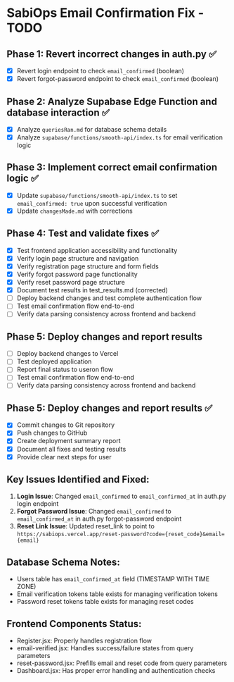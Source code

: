 # SabiOps Email Confirmation Fix - TODO

## Phase 1: Revert incorrect changes in auth.py ✅
- [x] Revert login endpoint to check `email_confirmed` (boolean)
- [x] Revert forgot-password endpoint to check `email_confirmed` (boolean)

## Phase 2: Analyze Supabase Edge Function and database interaction ✅
- [x] Analyze `queriesRan.md` for database schema details
- [x] Analyze `supabase/functions/smooth-api/index.ts` for email verification logic

## Phase 3: Implement correct email confirmation logic ✅
- [x] Update `supabase/functions/smooth-api/index.ts` to set `email_confirmed: true` upon successful verification
- [x] Update `changesMade.md` with corrections

## Phase 4: Test and validate fixes ✅
- [x] Test frontend application accessibility and functionality
- [x] Verify login page structure and navigation
- [x] Verify registration page structure and form fields
- [x] Verify forgot password page functionality
- [x] Verify reset password page structure
- [x] Document test results in test_results.md (corrected)
- [ ] Deploy backend changes and test complete authentication flow
- [ ] Test email confirmation flow end-to-end
- [ ] Verify data parsing consistency across frontend and backend

## Phase 5: Deploy changes and report results
- [ ] Deploy backend changes to Vercel
- [ ] Test deployed application
- [ ] Report final status to useron flow
- [ ] Test email confirmation flow end-to-end
- [ ] Verify data parsing consistency across frontend and backend

## Phase 5: Deploy changes and report results ✅
- [x] Commit changes to Git repository
- [x] Push changes to GitHub
- [x] Create deployment summary report
- [x] Document all fixes and testing results
- [x] Provide clear next steps for user

## Key Issues Identified and Fixed:
1. **Login Issue**: Changed `email_confirmed` to `email_confirmed_at` in auth.py login endpoint
2. **Forgot Password Issue**: Changed `email_confirmed` to `email_confirmed_at` in auth.py forgot-password endpoint  
3. **Reset Link Issue**: Updated reset_link to point to `https://sabiops.vercel.app/reset-password?code={reset_code}&email={email}`

## Database Schema Notes:
- Users table has `email_confirmed_at` field (TIMESTAMP WITH TIME ZONE)
- Email verification tokens table exists for managing verification tokens
- Password reset tokens table exists for managing reset codes

## Frontend Components Status:
- Register.jsx: Properly handles registration flow
- email-verified.jsx: Handles success/failure states from query parameters
- reset-password.jsx: Prefills email and reset code from query parameters
- Dashboard.jsx: Has proper error handling and authentication checks

